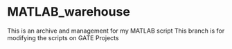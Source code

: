 # MATLAB_warehouse
This is an archive and management for my MATLAB script
This branch is for modifying the scripts on GATE Projects
